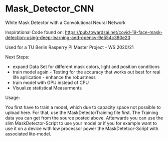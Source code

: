# Mask_Detector_CNN
White Mask Detector with a Convolutional Neural Network 

Inspirational Code found on: https://pub.towardsai.net/covid-19-face-mask-detection-using-deep-learning-and-opencv-9e554c380e23

Used for a TU Berlin Rasperry PI Master Project - WS 2020/21

Next Steps:
- expand Data Set for different mask colors, light and position conditions 
- train model again - Testing for the accuracy that works out best for real life apllication - enhance the robustness
- train model with GPU instead of CPU
- Visualize statistical Measurments 


Usage:

You first have to train a model, which due to capacity space not possible to upload here. For that, use the MaskDetectorTraining file first. The Training data you can get from the source posted above. 
Afterwards you can use the slim MaskDetector-Script to use your model or if you for example want to use it on a device with low processor power the MaskDetetcor-Script with associated lite-model. 

